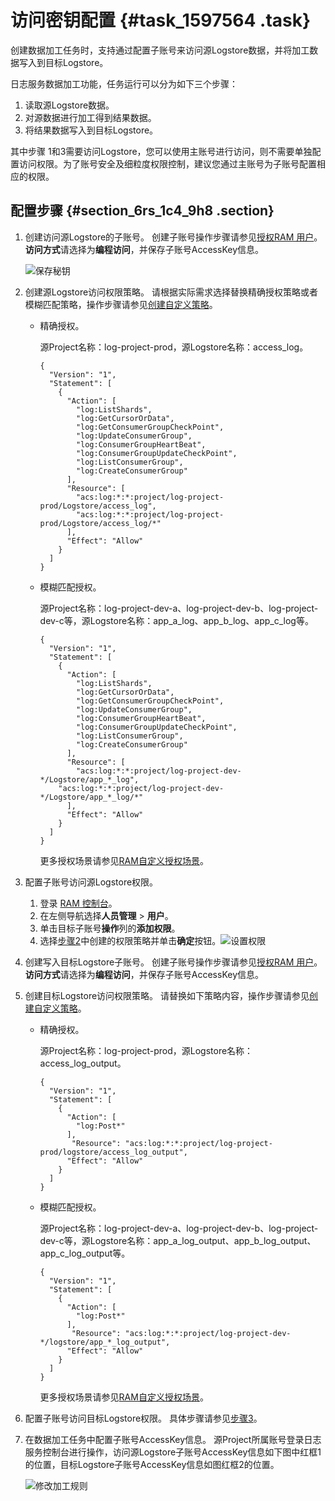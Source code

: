 # 访问密钥配置 {#task_1597564 .task}

创建数据加工任务时，支持通过配置子账号来访问源Logstore数据，并将加工数据写入到目标Logstore。

日志服务数据加工功能，任务运行可以分为如下三个步骤：

1.  读取源Logstore数据。
2.  对源数据进行加工得到结果数据。
3.  将结果数据写入到目标Logstore。

其中步骤 1和3需要访问Logstore，您可以使用主账号进行访问，则不需要单独配置访问权限。为了账号安全及细粒度权限控制，建议您通过主账号为子账号配置相应的权限。

## 配置步骤 {#section_6rs_1c4_9h8 .section}

1.  创建访问源Logstore的子账号。 创建子账号操作步骤请参见[授权RAM 用户](../../../../cn.zh-CN/访问控制RAM/授权RAM用户.md#)。**访问方式**请选择为**编程访问**，并保存子账号AccessKey信息。

    ![保存秘钥](http://static-aliyun-doc.oss-cn-hangzhou.aliyuncs.com/assets/img/1267120/156897979758752_zh-CN.png)

2.  创建源Logstore访问权限策略。 请根据实际需求选择替换精确授权策略或者模糊匹配策略，操作步骤请参见[创建自定义策略](../../../../cn.zh-CN/权限策略管理/自定义策略/创建自定义策略.md#)。
    -   精确授权。

        源Project名称：log-project-prod，源Logstore名称：access\_log。

        ``` {#codeblock_r9z_0o7_ma9}
        {
          "Version": "1",
          "Statement": [
            {
              "Action": [
                "log:ListShards",
                "log:GetCursorOrData",
                "log:GetConsumerGroupCheckPoint",
                "log:UpdateConsumerGroup",
                "log:ConsumerGroupHeartBeat",
                "log:ConsumerGroupUpdateCheckPoint",
                "log:ListConsumerGroup",
                "log:CreateConsumerGroup"
              ],
              "Resource": [
                "acs:log:*:*:project/log-project-prod/Logstore/access_log",
                "acs:log:*:*:project/log-project-prod/Logstore/access_log/*"
              ],
              "Effect": "Allow"
            }
          ]
        }
        ```

    -   模糊匹配授权。

        源Project名称：log-project-dev-a、log-project-dev-b、log-project-dev-c等，源Logstore名称：app\_a\_log、app\_b\_log、app\_c\_log等。

        ``` {#codeblock_tgs_eb8_7fh}
        {
          "Version": "1",
          "Statement": [
            {
              "Action": [
                "log:ListShards",
                "log:GetCursorOrData",
                "log:GetConsumerGroupCheckPoint",
                "log:UpdateConsumerGroup",
                "log:ConsumerGroupHeartBeat",
                "log:ConsumerGroupUpdateCheckPoint",
                "log:ListConsumerGroup",
                "log:CreateConsumerGroup"
              ],
              "Resource": [
                "acs:log:*:*:project/log-project-dev-*/Logstore/app_*_log",
            "acs:log:*:*:project/log-project-dev-*/Logstore/app_*_log/*"
              ],
              "Effect": "Allow"
            }
          ]
        }
        ```

        更多授权场景请参见[RAM自定义授权场景](../../../../cn.zh-CN/访问控制RAM/RAM自定义授权场景.md#)。

3.  配置子账号访问源Logstore权限。 
    1.  登录 [RAM 控制台](https://ram.console.aliyun.com/)。
    2.  在左侧导航选择**人员管理** \> **用户**。
    3.  单击目标子账号**操作**列的**添加权限**。
    4.  选择[步骤2](#step_kpe_rgo_kss)中创建的权限策略并单击**确定**按钮。![设置权限](http://static-aliyun-doc.oss-cn-hangzhou.aliyuncs.com/assets/img/1267120/156897979758754_zh-CN.png)


4.  创建写入目标Logstore子账号。 创建子账号操作步骤请参见[授权RAM 用户](../../../../cn.zh-CN/访问控制RAM/授权RAM用户.md#)。**访问方式**请选择为**编程访问**，并保存子账号AccessKey信息。
5.  创建目标Logstore访问权限策略。 请替换如下策略内容，操作步骤请参见[创建自定义策略](../../../../cn.zh-CN/权限策略管理/自定义策略/创建自定义策略.md#)。
    -   精确授权。

        源Project名称：log-project-prod，源Logstore名称：access\_log\_output。

        ``` {#codeblock_fni_qua_q8q}
        {
          "Version": "1",
          "Statement": [
            {
              "Action": [
                "log:Post*"
              ],
               "Resource": "acs:log:*:*:project/log-project-prod/logstore/access_log_output",
              "Effect": "Allow"
            }
          ]
        }
        ```

    -   模糊匹配授权。

        源Project名称：log-project-dev-a、log-project-dev-b、log-project-dev-c等，源Logstore名称：app\_a\_log\_output、app\_b\_log\_output、app\_c\_log\_output等。

        ``` {#codeblock_b5m_jm6_w1e}
        {
          "Version": "1",
          "Statement": [
            {
              "Action": [
                "log:Post*"
              ],
               "Resource": "acs:log:*:*:project/log-project-dev-*/logstore/app_*_log_output",
              "Effect": "Allow"
            }
          ]
        }
        ```

        更多授权场景请参见[RAM自定义授权场景](../../../../cn.zh-CN/访问控制RAM/RAM自定义授权场景.md#)。

6.  配置子账号访问目标Logstore权限。 具体步骤请参见[步骤3](#step_cs6_uep_gjr)。
7.  在数据加工任务中配置子账号AccessKey信息。 源Project所属账号登录日志服务控制台进行操作，访问源Logstore子账号AccessKey信息如下图中红框1的位置，目标Logstore子账号AccessKey信息如图红框2的位置。

    ![修改加工规则](http://static-aliyun-doc.oss-cn-hangzhou.aliyuncs.com/assets/img/1267120/156897979858759_zh-CN.png)


